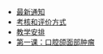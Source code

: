 * [最新通知](notice.md)
* [考核和评价方式](introduction.md)
* [教学安排](schedule.md)
* [第一课：口腔颌面部肿瘤](chapter_1.md)

